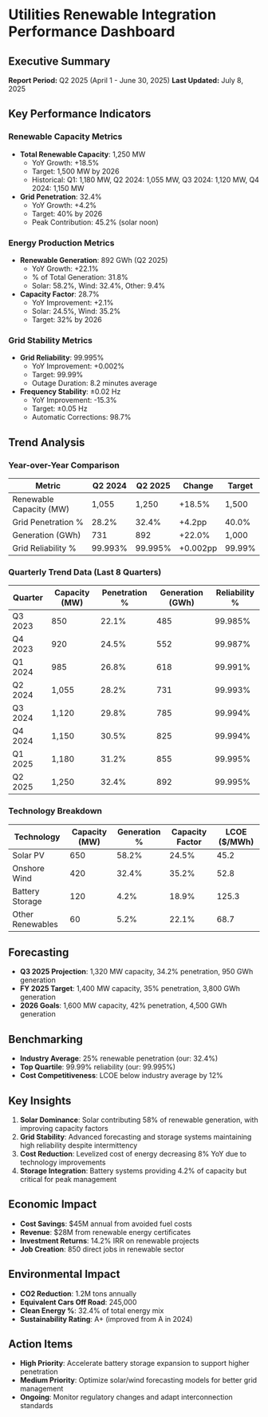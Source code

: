 # Utilities Renewable Integration Performance Dashboard

## Executive Summary
**Report Period:** Q2 2025 (April 1 - June 30, 2025)
**Last Updated:** July 8, 2025

## Key Performance Indicators

### Renewable Capacity Metrics
- **Total Renewable Capacity**: 1,250 MW
  - YoY Growth: +18.5%
  - Target: 1,500 MW by 2026
  - Historical: Q1: 1,180 MW, Q2 2024: 1,055 MW, Q3 2024: 1,120 MW, Q4 2024: 1,150 MW
- **Grid Penetration**: 32.4%
  - YoY Growth: +4.2%
  - Target: 40% by 2026
  - Peak Contribution: 45.2% (solar noon)

### Energy Production Metrics
- **Renewable Generation**: 892 GWh (Q2 2025)
  - YoY Growth: +22.1%
  - % of Total Generation: 31.8%
  - Solar: 58.2%, Wind: 32.4%, Other: 9.4%
- **Capacity Factor**: 28.7%
  - YoY Improvement: +2.1%
  - Solar: 24.5%, Wind: 35.2%
  - Target: 32% by 2026

### Grid Stability Metrics
- **Grid Reliability**: 99.995%
  - YoY Improvement: +0.002%
  - Target: 99.99%
  - Outage Duration: 8.2 minutes average
- **Frequency Stability**: ±0.02 Hz
  - YoY Improvement: -15.3%
  - Target: ±0.05 Hz
  - Automatic Corrections: 98.7%

## Trend Analysis

### Year-over-Year Comparison
| Metric | Q2 2024 | Q2 2025 | Change | Target |
|--------|---------|---------|--------|--------|
| Renewable Capacity (MW) | 1,055 | 1,250 | +18.5% | 1,500 |
| Grid Penetration % | 28.2% | 32.4% | +4.2pp | 40.0% |
| Generation (GWh) | 731 | 892 | +22.0% | 1,000 |
| Grid Reliability % | 99.993% | 99.995% | +0.002pp | 99.99% |

### Quarterly Trend Data (Last 8 Quarters)
| Quarter | Capacity (MW) | Penetration % | Generation (GWh) | Reliability % |
|---------|---------------|---------------|------------------|---------------|
| Q3 2023 | 850 | 22.1% | 485 | 99.985% |
| Q4 2023 | 920 | 24.5% | 552 | 99.987% |
| Q1 2024 | 985 | 26.8% | 618 | 99.991% |
| Q2 2024 | 1,055 | 28.2% | 731 | 99.993% |
| Q3 2024 | 1,120 | 29.8% | 785 | 99.994% |
| Q4 2024 | 1,150 | 30.5% | 825 | 99.994% |
| Q1 2025 | 1,180 | 31.2% | 855 | 99.995% |
| Q2 2025 | 1,250 | 32.4% | 892 | 99.995% |

### Technology Breakdown
| Technology | Capacity (MW) | Generation % | Capacity Factor | LCOE ($/MWh) |
|------------|---------------|--------------|----------------|---------------|
| Solar PV | 650 | 58.2% | 24.5% | 45.2 |
| Onshore Wind | 420 | 32.4% | 35.2% | 52.8 |
| Battery Storage | 120 | 4.2% | 18.9% | 125.3 |
| Other Renewables | 60 | 5.2% | 22.1% | 68.7 |

## Forecasting
- **Q3 2025 Projection**: 1,320 MW capacity, 34.2% penetration, 950 GWh generation
- **FY 2025 Target**: 1,400 MW capacity, 35% penetration, 3,800 GWh generation
- **2026 Goals**: 1,600 MW capacity, 42% penetration, 4,500 GWh generation

## Benchmarking
- **Industry Average**: 25% renewable penetration (our: 32.4%)
- **Top Quartile**: 99.99% reliability (our: 99.995%)
- **Cost Competitiveness**: LCOE below industry average by 12%

## Key Insights
1. **Solar Dominance**: Solar contributing 58% of renewable generation, with improving capacity factors
2. **Grid Stability**: Advanced forecasting and storage systems maintaining high reliability despite intermittency
3. **Cost Reduction**: Levelized cost of energy decreasing 8% YoY due to technology improvements
4. **Storage Integration**: Battery systems providing 4.2% of capacity but critical for peak management

## Economic Impact
- **Cost Savings**: $45M annual from avoided fuel costs
- **Revenue**: $28M from renewable energy certificates
- **Investment Returns**: 14.2% IRR on renewable projects
- **Job Creation**: 850 direct jobs in renewable sector

## Environmental Impact
- **CO2 Reduction**: 1.2M tons annually
- **Equivalent Cars Off Road**: 245,000
- **Clean Energy %**: 32.4% of total energy mix
- **Sustainability Rating**: A+ (improved from A in 2024)

## Action Items
- **High Priority**: Accelerate battery storage expansion to support higher penetration
- **Medium Priority**: Optimize solar/wind forecasting models for better grid management
- **Ongoing**: Monitor regulatory changes and adapt interconnection standards
